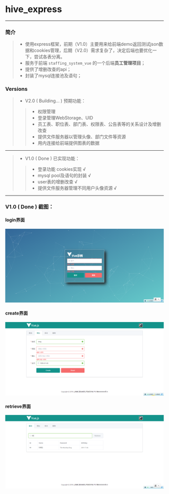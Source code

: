 # hive_express

--------------

### **简介**

> - 使用express框架，前期（V1.0）主要用来给前端demo返回测试json数据和cookies管理，后期（V2.0）需求复杂了，决定后端也要优化一下，尝试各表分离。
> - 服务于前端 `staffing_system_vue` 的一个后端**员工管理项目**；
> - 提供了增删改查的api；
> - 封装了mysql连接池及语句；

### **Versions**
> - V2.0 ( Building... )  预期功能：
> > - 权限管理
> > - 登录管理WebStorage、UID
> > - 员工表、职位表、部门表、权限表、公告表等的关系设计及增删改查
> > - 提供文件服务器以管理头像、部门文件等资源
> > - 用内连接给前端提供图表的数据

------
> - V1.0 ( Done )  已实现功能：
> > - 登录功能 cookies实现 √
> > - mysql pool及语句的封装 √
> > - user表的增删改查 √
> > - 提供文件服务器管理不同用户头像资源 √

----------

### **V1.0 ( Done ) 截图：**
#### login界面
![](/screen_views/login.png "login界面")
#### create界面
![](/screen_views/create.png "create界面")
#### retrieve界面
![](/screen_views/retrieve.png "retrieve界面")